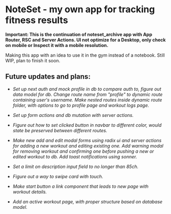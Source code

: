 # NoteSet - my own app for tracking fitness results

**Important: This is the continuation of noteset_archive app with App Router, RSC and Server Actions. UI not optimize for a Desktop, only check on mobile or Inspect it with a mobile resolution.**

Making this app with an idea to use it in the gym instead of a notebook. Still WIP, plan to finish it soon.

## Future updates and plans:

- _Set up next auth and mock profile in db to compare auth to, figure out data model for db. Change route name from "profile" to dynamic route containing user's username. Make nested routes inside dynamic route folder, with options to go to profile page and workout logs page._
- _Set up form actions and db mutation with server actions._
- _Figure out how to set clicked button in navbar to different color, would state be preserved between different routes._

- _Make new add and edit modal forms using radix ui and server actions for adding a new workout and editing existing one. Add warning modal for removing workout and confirming one before pushing a new or edited workout to db. Add toast notifications using sonner._
- _Set a limit on description input field to no longer than 85ch._

- _Figure out a way to swipe card with touch._
- _Make start button a link component that leads to new page with workout details._
- _Add an active workout page, with proper structure based on database model._
